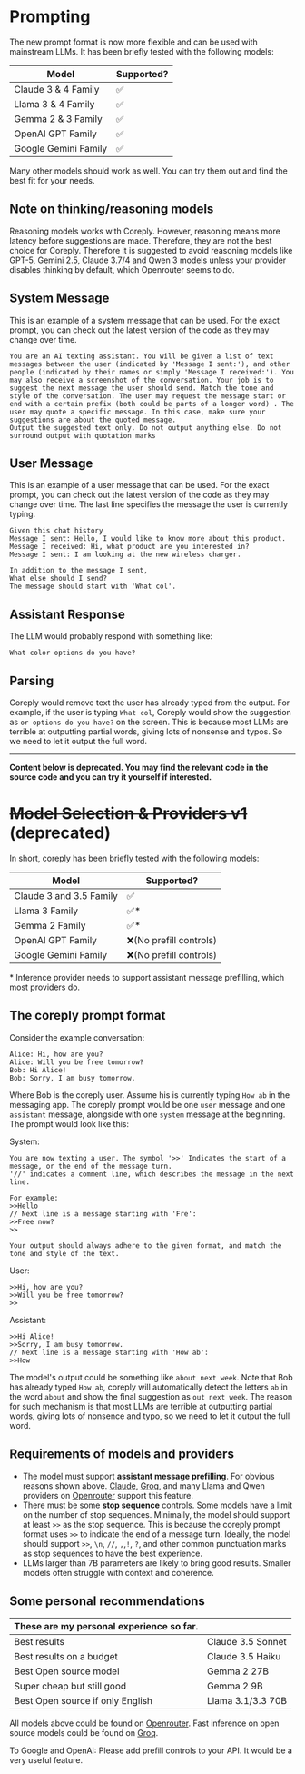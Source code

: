 # Prompting

The new prompt format is now more flexible and can be used with mainstream LLMs. It has been briefly tested with the following models:

| Model                | Supported? |
|----------------------| ---------- |
| Claude 3 & 4 Family  | ✅         |
| Llama 3 & 4 Family   | ✅         |
| Gemma 2 & 3 Family   | ✅         |
| OpenAI GPT Family    | ✅         |
| Google Gemini Family | ✅         |

Many other models should work as well. You can try them out and find the best fit for your needs.

## Note on thinking/reasoning models

Reasoning models works with Coreply. However, reasoning means more latency before suggestions are made. Therefore, they are not the best choice for Coreply. Therefore it is suggested to avoid reasoning models like GPT-5, Gemini 2.5, Claude 3.7/4 and Qwen 3 models unless your provider disables thinking by default, which Openrouter seems to do.

## System Message

This is an example of a system message that can be used. For the exact prompt, you can check out the latest version of the code as they may change over time.

```
You are an AI texting assistant. You will be given a list of text messages between the user (indicated by 'Message I sent:'), and other people (indicated by their names or simply 'Message I received:'). You may also receive a screenshot of the conversation. Your job is to suggest the next message the user should send. Match the tone and style of the conversation. The user may request the message start or end with a certain prefix (both could be parts of a longer word) . The user may quote a specific message. In this case, make sure your suggestions are about the quoted message.
Output the suggested text only. Do not output anything else. Do not surround output with quotation marks
```

## User Message

This is an example of a user message that can be used. For the exact prompt, you can check out the latest version of the code as they may change over time. The last line specifies the message the user is currently typing.

```
Given this chat history
Message I sent: Hello, I would like to know more about this product.
Message I received: Hi, what product are you interested in?
Message I sent: I am looking at the new wireless charger.

In addition to the message I sent,
What else should I send?
The message should start with 'What col'.
```

## Assistant Response

The LLM would probably respond with something like:

```
What color options do you have?
```

## Parsing

Coreply would remove text the user has already typed from the output. For example, if the user is typing `What col`, Coreply would show the suggestion as `or options do you have?` on the screen. This is because most LLMs are terrible at outputting partial words, giving lots of nonsense and typos. So we need to let it output the full word.

---

**Content below is deprecated. You may find the relevant code in the source code and you can try it yourself if interested.**

# ~~Model Selection & Providers v1~~ (deprecated)

In short, coreply has been briefly tested with the following models:

| Model                   | Supported?              |
| ----------------------- | ----------------------- |
| Claude 3 and 3.5 Family | ✅                      |
| Llama 3 Family          | ✅\*                    |
| Gemma 2 Family          | ✅\*                    |
| OpenAI GPT Family       | ❌(No prefill controls) |
| Google Gemini Family    | ❌(No prefill controls) |

\* Inference provider needs to support assistant message prefilling, which most providers do.

## The coreply prompt format

Consider the example conversation:

```
Alice: Hi, how are you?
Alice: Will you be free tomorrow?
Bob: Hi Alice!
Bob: Sorry, I am busy tomorrow.
```

Where Bob is the coreply user. Assume his is currently typing `How ab` in the messaging app. The coreply prompt would be one `user` message and one `assistant` message, alongside with one `system` message at the beginning. The prompt would look like this:

System:

```
You are now texting a user. The symbol '>>' Indicates the start of a message, or the end of the message turn.
'//' indicates a comment line, which describes the message in the next line.

For example:
>>Hello
// Next line is a message starting with 'Fre':
>>Free now?
>>

Your output should always adhere to the given format, and match the tone and style of the text.
```

User:

```
>>Hi, how are you?
>>Will you be free tomorrow?
>>
```

Assistant:

```
>>Hi Alice!
>>Sorry, I am busy tomorrow.
// Next line is a message starting with 'How ab':
>>How
```

The model's output could be something like `about next week`. Note that Bob has already typed `How ab`, coreply will automatically detect the letters `ab` in the word `about` and show the final suggestion as `out next week`. The reason for such mechanism is that most LLMs are terrible at outputting partial words, giving lots of nonsence and typo, so we need to let it output the full word.

## Requirements of models and providers

-   The model must support **assistant message prefilling**. For obvious reasons shown above. [Claude](https://docs.anthropic.com/en/docs/build-with-claude/prompt-engineering/prefill-claudes-response), [Groq](https://console.groq.com/docs/prompting), and many Llama and Qwen providers on [Openrouter](https://openrouter.ai/docs/requests) support this feature.
-   There must be some **stop sequence** controls. Some models have a limit on the number of stop sequences. Minimally, the model should support at least `>>` as the stop sequence. This is because the coreply prompt format uses `>>` to indicate the end of a message turn. Ideally, the model should support `>>`, `\n`, `//`, `,`,`!`, `?`, and other common punctuation marks as stop sequences to have the best experience.
-   LLMs larger than 7B parameters are likely to bring good results. Smaller models often struggle with context and coherence.

## Some personal recommendations

| These are my personal experience so far. |                   |
| ---------------------------------------- | ----------------- |
| Best results                             | Claude 3.5 Sonnet |
| Best results on a budget                 | Claude 3.5 Haiku  |
| Best Open source model                   | Gemma 2 27B       |
| Super cheap but still good               | Gemma 2 9B        |
| Best Open source if only English         | Llama 3.1/3.3 70B |

All models above could be found on [Openrouter](https://openrouter.ai/). Fast inference on open source models could be found on [Groq](https://console.groq.com/).

To Google and OpenAI: Please add prefill controls to your API. It would be a very useful feature.
